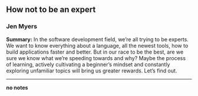 ## How not to be an expert

### Jen Myers

__Summary:__
In the software development field, we’re all trying to be experts. We want to know everything about a language, all the newest tools, how to build applications faster and better. But in our race to be the best, are we sure we know what we’re speeding towards and why? Maybe the process of learning, actively cultivating a beginner’s mindset and constantly exploring unfamiliar topics will bring us greater rewards. Let’s find out.

---

__no notes__